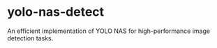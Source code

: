 # yolo-nas-detect
An efficient implementation of YOLO NAS for high-performance image detection tasks.
